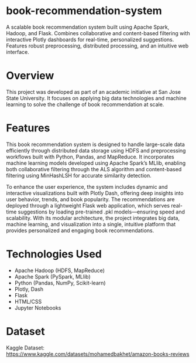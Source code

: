 
# book-recommendation-system
A scalable book recommendation system built using Apache Spark, Hadoop, and Flask. Combines collaborative and content-based filtering with interactive Plotly dashboards for real-time, personalized suggestions. Features robust preprocessing, distributed processing, and an intuitive web interface.


# Overview
This project was developed as part of an academic initiative at San Jose State University. It focuses on applying big data technologies and machine learning to solve the challenge of book recommendation at scale.

# Features
This book recommendation system is designed to handle large-scale data efficiently through distributed data storage using HDFS and preprocessing workflows built with Python, Pandas, and MapReduce. It incorporates machine learning models developed using Apache Spark’s MLlib, enabling both collaborative filtering through the ALS algorithm and content-based filtering using MinHashLSH for accurate similarity detection.

To enhance the user experience, the system includes dynamic and interactive visualizations built with Plotly Dash, offering deep insights into user behavior, trends, and book popularity. The recommendations are deployed through a lightweight Flask web application, which serves real-time suggestions by loading pre-trained .pkl models—ensuring speed and scalability. With its modular architecture, the project integrates big data, machine learning, and visualization into a single, intuitive platform that provides personalized and engaging book recommendations.

# Technologies Used
- Apache Hadoop (HDFS, MapReduce)
- Apache Spark (PySpark, MLlib)
- Python (Pandas, NumPy, Scikit-learn)
- Plotly, Dash
- Flask
- HTML/CSS
- Jupyter Notebooks

# Dataset
Kaggle Dataset: https://www.kaggle.com/datasets/mohamedbakhet/amazon-books-reviews
